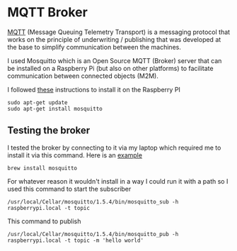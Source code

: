# MQTT Broker

[MQTT](https://fr.wikipedia.org/wiki/MQTT) (Message Queuing Telemetry Transport) is a messaging protocol that works on the principle of underwriting / publishing that was developed at the base to simplify communication between the machines.

I used Mosquitto which is an Open Source MQTT (Broker) server that can be installed on a Raspberry Pi (but also on other platforms) to facilitate communication between connected objects (M2M).

I followed [these](https://diyprojects.io/mqtt-mosquitto-communicating-connected-objects-iot/#.W_V6Ji2ZNTY) instructions to install it on the Raspberry PI

```
sudo apt-get update
sudo apt-get install mosquitto
```

## Testing the broker

I tested the broker by connecting to it via my laptop which required me to install it via this command.  Here is an [example](http://www.xappsoftware.com/wordpress/2014/10/30/install-mosquitto-on-mac-os-x/)

```
brew install mosquitto
```

For whatever reason it wouldn't install in a way I could run it with a path so I used this command to start the subscriber

```
/usr/local/Cellar/mosquitto/1.5.4/bin/mosquitto_sub -h raspberrypi.local -t topic
```

This command to publish

```
/usr/local/Cellar/mosquitto/1.5.4/bin/mosquitto_pub -h raspberrypi.local -t topic -m 'hello world'
```
